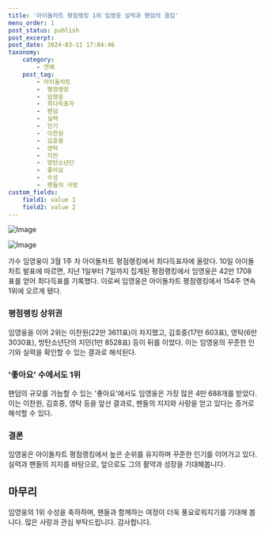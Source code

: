 ```yaml
---
title: '아이돌차트 평점랭킹 1위 임영웅 실력과 팬덤의 결집'
menu_order: 1
post_status: publish
post_excerpt: 
post_date: 2024-03-11 17:04:46
taxonomy:
    category:
        - 연예
    post_tag:
        - 아이돌차트
        -  평점랭킹
        -  임영웅
        -  최다득표자
        -  팬덤
        -  실력
        -  인기
        -  이찬원
        -  김호중
        -  영탁
        -  지민
        -  방탄소년단
        -  좋아요
        -  수성
        -  팬들의 사랑
custom_fields:
    field1: value 1
    field2: value 2
---
```


![Image](https://mimgnews.pstatic.net/image/109/2024/03/10/0005032801_001_20240310141205101.jpg?type=w540)

![Image](https://ssl.pstatic.net/mimgnews/image/109/2024/03/10/0005032801_002_20240310141205128.jpg?type=w540)

가수 임영웅이 3월 1주 차 아이돌차트 평점랭킹에서 최다득표자에 올랐다. 10일 아이돌차트 발표에 따르면, 지난 1일부터 7일까지 집계된 평점랭킹에서 임영웅은 42만 1708표를 얻어 최다득표를 기록했다. 이로써 임영웅은 아이돌차트 평점랭킹에서 154주 연속 1위에 오르게 됐다.
### 평점랭킹 상위권
임영웅을 이어 2위는 이찬원(22만 3611표)이 차지했고, 김호중(17만 603표), 영탁(6만 3030표), 방탄소년단의 지민(1만 8528표) 등이 뒤를 이었다. 이는 임영웅의 꾸준한 인기와 실력을 확인할 수 있는 결과로 해석된다.
### '좋아요' 수에서도 1위
팬덤의 규모를 가늠할 수 있는 '좋아요'에서도 임영웅은 가장 많은 4만 688개를 받았다. 이는 이찬원, 김호중, 영탁 등을 앞선 결과로, 팬들의 지지와 사랑을 얻고 있다는 증거로 해석할 수 있다.
### 결론
임영웅은 아이돌차트 평점랭킹에서 높은 순위를 유지하며 꾸준한 인기를 이어가고 있다. 실력과 팬들의 지지를 바탕으로, 앞으로도 그의 활약과 성장을 기대해봅니다.
## 마무리
임영웅의 1위 수성을 축하하며, 팬들과 함께하는 여정이 더욱 풍요로워지기를 기대해 봅니다. 많은 사랑과 관심 부탁드립니다. 감사합니다.
